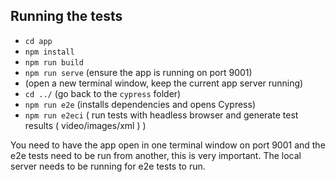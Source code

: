 ## Running the tests

- `cd app`
- `npm install`
- `npm run build`
- `npm run serve` (ensure the app is running on port 9001)
- (open a new terminal window, keep the current app server running)
- `cd ../` (go back to the `cypress` folder)
- `npm run e2e` (installs dependencies and opens Cypress)
- `npm run e2eci` ( run tests with headless browser and generate test results ( video/images/xml ) )

You need to have the app open in one terminal window on port 9001 and the e2e tests need to be run from another, this is very important. The local server needs to be running for e2e tests to run.
